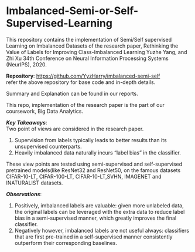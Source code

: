 # Imbalanced-Semi-or-Self-Supervised-Learning

This repository contains the implementation of Semi/Self supervised Learning on Imbalanced Datasets of the research paper, Rethinking the Value of Labels for Improving Class-Imbalanced Learning Yuzhe Yang, and Zhi Xu 34th Conference on Neural Information Processing Systems (NeurIPS), 2020.  

**Repository**: https://github.com/YyzHarry/imbalanced-semi-self  
refer the above repository for base code and in-depth details.  
  
Summary and Explanation can be found in our reports.  
  
This repo, implementation of the research paper is the part of our coursework, Big Data Analytics.  

***Key Takeaways***:    
Two point of views are considered in the research paper.  
1. Supervision from labels typically leads to better results than its unsupervised counterparts.  
2. Heavily imbalanced data naturally incurs “label bias” in the classifier.    
  
These view points are tested using semi-supervised and self-supervised pretrained models(like ResNet32 and ResNet50, on the famous datasets CIFAR-10-LT, CIFAR-100-LT, CIFAR-10-LT,SVHN, IMAGENET and INATURALIST datasets.  

***Observations***:   
1. Positively, imbalanced labels are valuable: given more unlabeled data, the original labels can be leveraged with the extra data to reduce label bias in a semi-supervised manner, which greatly improves the final classifier.  
2. Negatively however, imbalanced labels are not useful always: classifiers that are first pre-trained in a self-supervised manner consistently outperform their corresponding baselines.  
